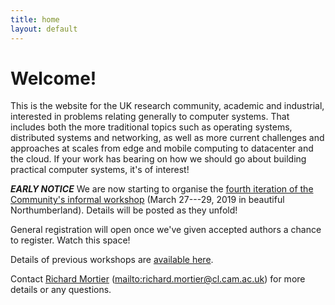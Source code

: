 ```yaml
---
title: home
layout: default
---
```


# Welcome!

This is the website for the UK research community, academic and industrial,
interested in problems relating generally to computer systems. That includes
both the more traditional topics such as operating systems, distributed systems
and networking, as well as more current challenges and approaches at scales from
edge and mobile computing to datacenter and the cloud. If your work has bearing
on how we should go about building practical computer systems, it's of interest!

**_EARLY NOTICE_** We are now starting to organise the [fourth iteration of the
Community's informal workshop](/workshop/2019) (March 27---29, 2019 in beautiful
Northumberland). Details will be posted as they unfold!

General registration will open once we've given accepted authors a chance to
register. Watch this space!

Details of previous workshops are [available here](/workshop).

Contact [Richard Mortier][mort] (<mailto:richard.mortier@cl.cam.ac.uk>) for more
details or any questions.

[mort]: http://mort.io/
